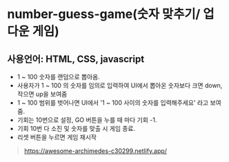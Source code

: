 # number-guess-game(숫자 맞추기/ 업다운 게임)

## 사용언어: HTML, CSS, javascript


- 1 ~ 100 숫자를 랜덤으로 뽑아옴.
- 사용자가 1 ~ 100 의 숫자를 임의로 입력하여 UI에서 뽑아온 숫자보다 크면 down, 작으면 up을 보여줌
- 1 ~ 100 범위를 벗어나면 UI에서 '1 ~ 100 사이의 숫자를 입력해주세요' 라고 보여줌.
- 기회는 10번으로 설정, GO 버튼을 누를 때 마다 기회 -1.
- 기회 10번 다 소진 및 숫자를 맞출 시 게임 종료.
- 리셋 버튼을 누르면 게임 재시작

> https://awesome-archimedes-c30299.netlify.app/
